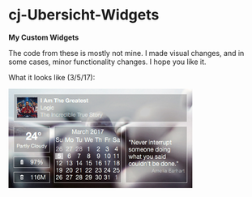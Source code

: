 # cj-Ubersicht-Widgets

**My Custom Widgets**

The code from these is mostly not mine. I made visual changes, and in some cases, minor functionality changes. I hope you like it.

What it looks like (3/5/17):

![Screenshot](https://raw.githubusercontent.com/cj81499/cj-Ubersicht-Widgets/master/Screenshot.png)
